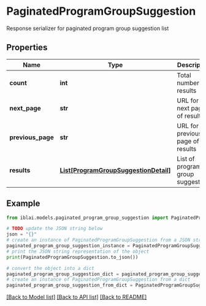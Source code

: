 # PaginatedProgramGroupSuggestion

Response serializer for paginated program group suggestion list

## Properties

Name | Type | Description | Notes
------------ | ------------- | ------------- | -------------
**count** | **int** | Total number of results | 
**next_page** | **str** | URL for next page of results | 
**previous_page** | **str** | URL for previous page of results | 
**results** | [**List[ProgramGroupSuggestionDetail]**](ProgramGroupSuggestionDetail.md) | List of program group suggestions | 

## Example

```python
from iblai.models.paginated_program_group_suggestion import PaginatedProgramGroupSuggestion

# TODO update the JSON string below
json = "{}"
# create an instance of PaginatedProgramGroupSuggestion from a JSON string
paginated_program_group_suggestion_instance = PaginatedProgramGroupSuggestion.from_json(json)
# print the JSON string representation of the object
print(PaginatedProgramGroupSuggestion.to_json())

# convert the object into a dict
paginated_program_group_suggestion_dict = paginated_program_group_suggestion_instance.to_dict()
# create an instance of PaginatedProgramGroupSuggestion from a dict
paginated_program_group_suggestion_from_dict = PaginatedProgramGroupSuggestion.from_dict(paginated_program_group_suggestion_dict)
```
[[Back to Model list]](../README.md#documentation-for-models) [[Back to API list]](../README.md#documentation-for-api-endpoints) [[Back to README]](../README.md)


